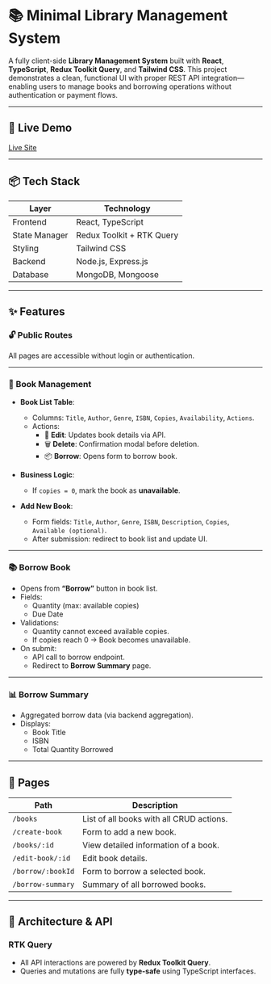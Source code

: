 # 📚 Minimal Library Management System

A fully client-side **Library Management System** built with **React**, **TypeScript**, **Redux Toolkit Query**, and **Tailwind CSS**. This project demonstrates a clean, functional UI with proper REST API integration—enabling users to manage books and borrowing operations without authentication or payment flows.

---

## 🚀 Live Demo

[Live Site](https://library-frontend-six-sigma.vercel.app/)

---

## 📦 Tech Stack

| Layer           | Technology                     |
|----------------|---------------------------------|
| Frontend       | React, TypeScript               |
| State Manager  | Redux Toolkit + RTK Query       |
| Styling        | Tailwind CSS                    |
| Backend        | Node.js, Express.js             |
| Database       | MongoDB, Mongoose               |

---

## ✨ Features

### 🔓 Public Routes
All pages are accessible without login or authentication.

---

### 📘 Book Management

- **Book List Table**:
  - Columns: `Title`, `Author`, `Genre`, `ISBN`, `Copies`, `Availability`, `Actions`.
  - Actions:
    - 📝 **Edit**: Updates book details via API.
    - 🗑️ **Delete**: Confirmation modal before deletion.
    - 📦 **Borrow**: Opens form to borrow book.
- **Business Logic**:
  - If `copies = 0`, mark the book as **unavailable**.

- **Add New Book**:
  - Form fields: `Title`, `Author`, `Genre`, `ISBN`, `Description`, `Copies`, `Available (optional)`.
  - After submission: redirect to book list and update UI.

---

### 📚 Borrow Book

- Opens from **“Borrow”** button in book list.
- Fields:
  - Quantity (max: available copies)
  - Due Date
- Validations:
  - Quantity cannot exceed available copies.
  - If copies reach 0 → Book becomes unavailable.
- On submit:
  - API call to borrow endpoint.
  - Redirect to **Borrow Summary** page.

---

### 📊 Borrow Summary

- Aggregated borrow data (via backend aggregation).
- Displays:
  - Book Title
  - ISBN
  - Total Quantity Borrowed

---

## 🧩 Pages

| Path                | Description                                      |
|---------------------|--------------------------------------------------|
| `/books`            | List of all books with all CRUD actions.         |
| `/create-book`      | Form to add a new book.                          |
| `/books/:id`        | View detailed information of a book.             |
| `/edit-book/:id`    | Edit book details.                               |
| `/borrow/:bookId`   | Form to borrow a selected book.                  |
| `/borrow-summary`   | Summary of all borrowed books.                   |

---

## 🧠 Architecture & API

### RTK Query
- All API interactions are powered by **Redux Toolkit Query**.
- Queries and mutations are fully **type-safe** using TypeScript interfaces.